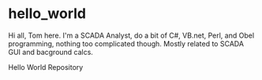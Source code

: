 # hello_world

Hi all, Tom here. I'm a SCADA Analyst, do a bit of C#, VB.net, Perl, and Obel programming, nothing too complicated though. Mostly related to SCADA GUI and bacground calcs.

Hello World Repository
